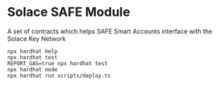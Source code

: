 # Solace SAFE Module

A set of contracts which helps SAFE Smart Accounts interface with the Solace Key Network

```shell
npx hardhat help
npx hardhat test
REPORT_GAS=true npx hardhat test
npx hardhat node
npx hardhat run scripts/deploy.ts
```
